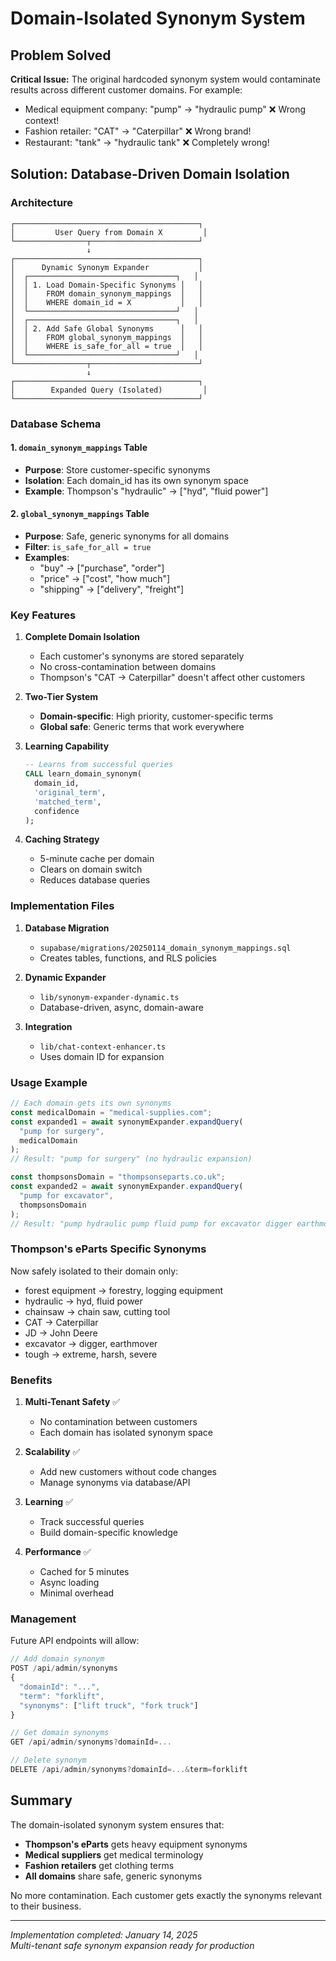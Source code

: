 # Domain-Isolated Synonym System

## Problem Solved

**Critical Issue:** The original hardcoded synonym system would contaminate results across different customer domains. For example:
- Medical equipment company: "pump" → "hydraulic pump" ❌ Wrong context!
- Fashion retailer: "CAT" → "Caterpillar" ❌ Wrong brand!
- Restaurant: "tank" → "hydraulic tank" ❌ Completely wrong!

## Solution: Database-Driven Domain Isolation

### Architecture

```
┌─────────────────────────────────────────┐
│         User Query from Domain X         │
└────────────────┬────────────────────────┘
                 ↓
┌─────────────────────────────────────────┐
│      Dynamic Synonym Expander           │
│  ┌─────────────────────────────────┐   │
│  │ 1. Load Domain-Specific Synonyms │   │
│  │    FROM domain_synonym_mappings  │   │
│  │    WHERE domain_id = X           │   │
│  └─────────────────────────────────┘   │
│  ┌─────────────────────────────────┐   │
│  │ 2. Add Safe Global Synonyms      │   │
│  │    FROM global_synonym_mappings  │   │
│  │    WHERE is_safe_for_all = true  │   │
│  └─────────────────────────────────┘   │
└────────────────┬────────────────────────┘
                 ↓
┌─────────────────────────────────────────┐
│        Expanded Query (Isolated)         │
└─────────────────────────────────────────┘
```

### Database Schema

#### 1. `domain_synonym_mappings` Table
- **Purpose**: Store customer-specific synonyms
- **Isolation**: Each domain_id has its own synonym space
- **Example**: Thompson's "hydraulic" → ["hyd", "fluid power"]

#### 2. `global_synonym_mappings` Table  
- **Purpose**: Safe, generic synonyms for all domains
- **Filter**: `is_safe_for_all = true`
- **Examples**: 
  - "buy" → ["purchase", "order"]
  - "price" → ["cost", "how much"]
  - "shipping" → ["delivery", "freight"]

### Key Features

1. **Complete Domain Isolation**
   - Each customer's synonyms are stored separately
   - No cross-contamination between domains
   - Thompson's "CAT → Caterpillar" doesn't affect other customers

2. **Two-Tier System**
   - **Domain-specific**: High priority, customer-specific terms
   - **Global safe**: Generic terms that work everywhere

3. **Learning Capability**
   ```sql
   -- Learns from successful queries
   CALL learn_domain_synonym(
     domain_id, 
     'original_term',
     'matched_term', 
     confidence
   );
   ```

4. **Caching Strategy**
   - 5-minute cache per domain
   - Clears on domain switch
   - Reduces database queries

### Implementation Files

1. **Database Migration**
   - `supabase/migrations/20250114_domain_synonym_mappings.sql`
   - Creates tables, functions, and RLS policies

2. **Dynamic Expander**
   - `lib/synonym-expander-dynamic.ts`
   - Database-driven, async, domain-aware

3. **Integration**
   - `lib/chat-context-enhancer.ts`
   - Uses domain ID for expansion

### Usage Example

```typescript
// Each domain gets its own synonyms
const medicalDomain = "medical-supplies.com";
const expanded1 = await synonymExpander.expandQuery(
  "pump for surgery", 
  medicalDomain
);
// Result: "pump for surgery" (no hydraulic expansion)

const thompsonsDomain = "thompsonseparts.co.uk";
const expanded2 = await synonymExpander.expandQuery(
  "pump for excavator",
  thompsonsDomain  
);
// Result: "pump hydraulic pump fluid pump for excavator digger earthmover"
```

### Thompson's eParts Specific Synonyms

Now safely isolated to their domain only:
- forest equipment → forestry, logging equipment
- hydraulic → hyd, fluid power
- chainsaw → chain saw, cutting tool
- CAT → Caterpillar
- JD → John Deere
- excavator → digger, earthmover
- tough → extreme, harsh, severe

### Benefits

1. **Multi-Tenant Safety** ✅
   - No contamination between customers
   - Each domain has isolated synonym space

2. **Scalability** ✅
   - Add new customers without code changes
   - Manage synonyms via database/API

3. **Learning** ✅
   - Track successful queries
   - Build domain-specific knowledge

4. **Performance** ✅
   - Cached for 5 minutes
   - Async loading
   - Minimal overhead

### Management

Future API endpoints will allow:
```javascript
// Add domain synonym
POST /api/admin/synonyms
{
  "domainId": "...",
  "term": "forklift",
  "synonyms": ["lift truck", "fork truck"]
}

// Get domain synonyms
GET /api/admin/synonyms?domainId=...

// Delete synonym
DELETE /api/admin/synonyms?domainId=...&term=forklift
```

## Summary

The domain-isolated synonym system ensures that:
- **Thompson's eParts** gets heavy equipment synonyms
- **Medical suppliers** get medical terminology
- **Fashion retailers** get clothing terms
- **All domains** share safe, generic synonyms

No more contamination. Each customer gets exactly the synonyms relevant to their business.

---

*Implementation completed: January 14, 2025*  
*Multi-tenant safe synonym expansion ready for production*